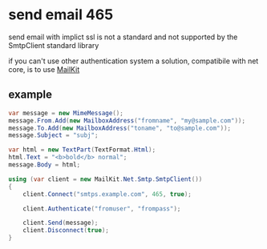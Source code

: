 # send email 465

send email with implict ssl is not a standard and not supported by the SmtpClient standard library

if you can't use other authentication system a solution, compatibile with net core, is to use [MailKit](https://github.com/jstedfast/MailKit)

## example

```csharp
var message = new MimeMessage();
message.From.Add(new MailboxAddress("fromname", "my@sample.com"));
message.To.Add(new MailboxAddress("toname", "to@sample.com"));
message.Subject = "subj";

var html = new TextPart(TextFormat.Html);
html.Text = "<b>bold</b> normal";
message.Body = html;

using (var client = new MailKit.Net.Smtp.SmtpClient())
{
    client.Connect("smtps.example.com", 465, true);

    client.Authenticate("fromuser", "frompass");

    client.Send(message);
    client.Disconnect(true);
}
```
